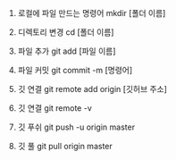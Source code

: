 1. 로컬에 파일 만드는 명령어
    mkdir [폴더 이름]

2. 디렉토리 변경
   cd [폴더 이름]

3. 파일 추가
   git add [파일 이름]

4. 파일 커밋
   git commit -m [명령어]

5. 깃 연결
   git remote add origin [깃허브 주소]

6. 깃 연결
   git remote -v 

7. 깃 푸쉬
   git push -u origin master
 
8.  깃 풀
   git pull origin master